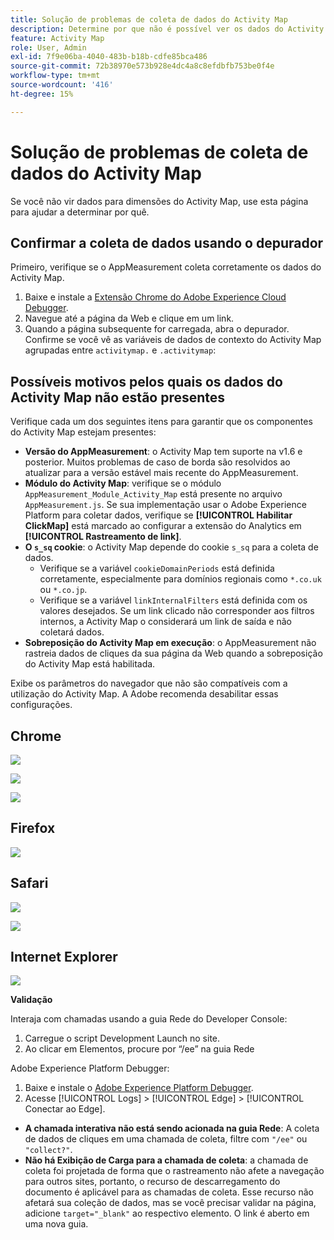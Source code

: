 ```yaml
---
title: Solução de problemas de coleta de dados do Activity Map
description: Determine por que não é possível ver os dados do Activity Map em solicitações de imagem
feature: Activity Map
role: User, Admin
exl-id: 7f9e06ba-4040-483b-b18b-cdfe85bca486
source-git-commit: 72b38970e573b928e4dc4a8c8efdbfb753be0f4e
workflow-type: tm+mt
source-wordcount: '416'
ht-degree: 15%

---
```


# Solução de problemas de coleta de dados do Activity Map

Se você não vir dados para dimensões do Activity Map, use esta página para ajudar a determinar por quê.

## Confirmar a coleta de dados usando o depurador

Primeiro, verifique se o AppMeasurement coleta corretamente os dados do Activity Map.

1. Baixe e instale a [Extensão Chrome do Adobe Experience Cloud Debugger](https://experienceleague.adobe.com/pt-br/docs/experience-platform/debugger/home).
2. Navegue até a página da Web e clique em um link.
3. Quando a página subsequente for carregada, abra o depurador. Confirme se você vê as variáveis de dados de contexto do Activity Map agrupadas entre `activitymap.` e `.activitymap`:

## Possíveis motivos pelos quais os dados do Activity Map não estão presentes

Verifique cada um dos seguintes itens para garantir que os componentes do Activity Map estejam presentes:

* **Versão do AppMeasurement**: o Activity Map tem suporte na v1.6 e posterior. Muitos problemas de caso de borda são resolvidos ao atualizar para a versão estável mais recente do AppMeasurement.
* **Módulo do Activity Map**: verifique se o módulo `AppMeasurement_Module_Activity_Map` está presente no arquivo `AppMeasurement.js`. Se sua implementação usar o Adobe Experience Platform para coletar dados, verifique se **[!UICONTROL Habilitar ClickMap]** está marcado ao configurar a extensão do Analytics em **[!UICONTROL Rastreamento de link]**.
* **O `s_sq` cookie**: o Activity Map depende do cookie `s_sq` para a coleta de dados.
   * Verifique se a variável `cookieDomainPeriods` está definida corretamente, especialmente para domínios regionais como `*.co.uk` ou `*.co.jp`.
   * Verifique se a variável `linkInternalFilters` está definida com os valores desejados. Se um link clicado não corresponder aos filtros internos, a Activity Map o considerará um link de saída e não coletará dados.
* **Sobreposição do Activity Map em execução**: o AppMeasurement não rastreia dados de cliques da sua página da Web quando a sobreposição do Activity Map está habilitada.

Exibe os parâmetros do navegador que não são compatíveis com a utilização do Activity Map. A Adobe recomenda desabilitar essas configurações.

## Chrome

![](assets/Chrome1.png)

![](assets/Chrome2.png)

![](assets/Chrome3.png)

## Firefox

![](assets/Firefox.png)

## Safari

![](assets/Safari1.png)

![](assets/Safari2.png)

## Internet Explorer

![](assets/IE1.png)


**Validação**

Interaja com chamadas usando a guia Rede do Developer Console:

1. Carregue o script Development Launch no site.
1. Ao clicar em Elementos, procure por “/ee” na guia Rede

Adobe Experience Platform Debugger:

1. Baixe e instale o [Adobe Experience Platform Debugger](https://chromewebstore.google.com/detail/adobe-experience-platform/bfnnokhpnncpkdmbokanobigaccjkpob).
1. Acesse [!UICONTROL Logs] > [!UICONTROL Edge] > [!UICONTROL Conectar ao Edge].

* **A chamada interativa não está sendo acionada na guia Rede**: A coleta de dados de cliques em uma chamada de coleta, filtre com `"/ee"` ou `"collect?"`.
* **Não há Exibição de Carga para a chamada de coleta**: a chamada de coleta foi projetada de forma que o rastreamento não afete a navegação para outros sites, portanto, o recurso de descarregamento do documento é aplicável para as chamadas de coleta. Esse recurso não afetará sua coleção de dados, mas se você precisar validar na página, adicione `target="_blank"` ao respectivo elemento. O link é aberto em uma nova guia.
